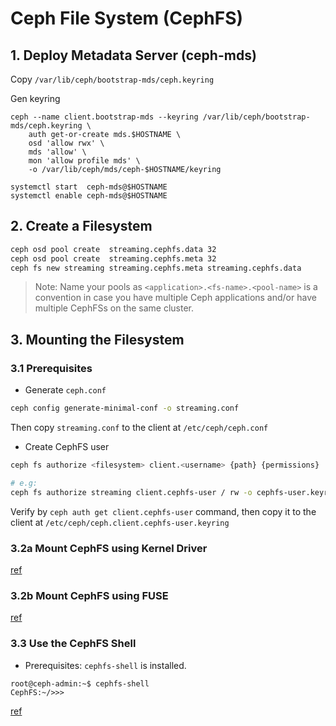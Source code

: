 Ceph File System (CephFS)
=========================

## 1. Deploy Metadata Server (ceph-mds)

Copy `/var/lib/ceph/bootstrap-mds/ceph.keyring`

Gen keyring
```
ceph --name client.bootstrap-mds --keyring /var/lib/ceph/bootstrap-mds/ceph.keyring \
    auth get-or-create mds.$HOSTNAME \
    osd 'allow rwx' \
    mds 'allow' \
    mon 'allow profile mds' \
    -o /var/lib/ceph/mds/ceph-$HOSTNAME/keyring
```

```
systemctl start  ceph-mds@$HOSTNAME
systemctl enable ceph-mds@$HOSTNAME
```

## 2. Create a Filesystem
```bash
ceph osd pool create  streaming.cephfs.data 32
ceph osd pool create  streaming.cephfs.meta 32
ceph fs new streaming streaming.cephfs.meta streaming.cephfs.data
```

> Note: Name your pools as `<application>.<fs-name>.<pool-name>` is a convention in case you have multiple Ceph applications and/or have multiple CephFSs on the same cluster.

## 3. Mounting the Filesystem
### 3.1 Prerequisites
* Generate `ceph.conf`
```bash
ceph config generate-minimal-conf -o streaming.conf
```

Then copy `streaming.conf` to the client at `/etc/ceph/ceph.conf`

* Create CephFS user
```bash
ceph fs authorize <filesystem> client.<username> {path} {permissions}

# e.g:
ceph fs authorize streaming client.cephfs-user / rw -o cephfs-user.keyring
```

Verify by `ceph auth get client.cephfs-user` command, then copy it to the client at `/etc/ceph/ceph.client.cephfs-user.keyring`

### 3.2a Mount CephFS using Kernel Driver

[ref](https://docs.ceph.com/docs/master/cephfs/kernel/#synopsis)

### 3.2b Mount CephFS using FUSE

[ref](https://docs.ceph.com/docs/master/cephfs/fuse/#synopsis)

### 3.3 Use the CephFS Shell
* Prerequisites: `cephfs-shell` is installed.

```console
root@ceph-admin:~$ cephfs-shell
CephFS:~/>>>
```

[ref](https://docs.ceph.com/docs/master/cephfs/cephfs-shell/)
